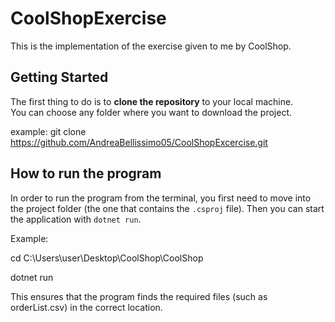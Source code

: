 # CoolShopExercise

This is the implementation of the exercise given to me by CoolShop.


## Getting Started

The first thing to do is to **clone the repository** to your local machine.  
You can choose any folder where you want to download the project.

example:
git clone https://github.com/AndreaBellissimo05/CoolShopExcercise.git

## How to run the program

In order to run the program from the terminal, you first need to move into the project folder (the one that contains the `.csproj` file). Then you can start the application with `dotnet run`.

Example:

cd C:\Users\user\Desktop\CoolShop\CoolShop

dotnet run

This ensures that the program finds the required files (such as orderList.csv) in the correct location.
